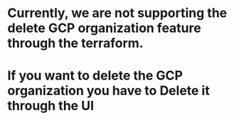 # Currently, we are not supporting the delete GCP organization feature through the terraform.
# If you want to delete the GCP organization you have to Delete it through the UI